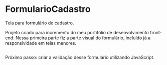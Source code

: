 # FormularioCadastro
Tela para formulário de cadastro.

Projeto criado para incremento do meu portifólio de desenvolvimento front-end.
Nessa primeira parte fiz a parte visual do formulário, incluído já a responsividade em telas menores.

##

Próximo passo: criar a validação desse formulário utilizando JavaScript.
